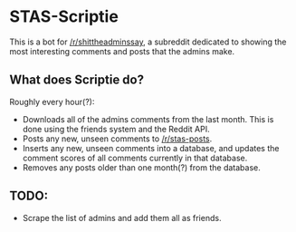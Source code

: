 # STAS-Scriptie

This is a bot for [/r/shittheadminssay](https://reddit.com/r/shittheadminssay), a
subreddit dedicated to showing the most interesting comments and posts that the admins
make.

## What does Scriptie do?

Roughly every hour(?):

- Downloads all of the admins comments from the last month.  This is done using the
  friends system and the Reddit API.
- Posts any new, unseen comments to [/r/stas-posts](https://reddit.com/r/stas-posts).
- Inserts any new, unseen comments into a database, and updates the comment scores of all
  comments currently in that database.
- Removes any posts older than one month(?) from the database.


## TODO:

- Scrape the list of admins and add them all as friends.
